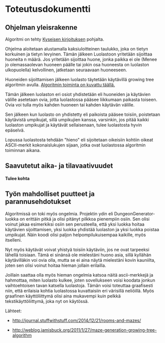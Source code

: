 # Toteutusdokumentti

## Ohjelman yleisrakenne

Algoritmi on tehty [Kyseisen kirjoituksen](http://journal.stuffwithstuff.com/2014/12/21/rooms-and-mazes/) pohjalta.

Ohjelma aloitetaan alustamalla kaksiuloitteinen taulukko, joka on tietyn korkuinen ja tietyn levyinen.
Tämän jälkeen Luolastoon yritetään sijoittaa huoneita n määrä. Jos yritetään sijoittaa huone, jonka paikka ei ole (Menee jo
olemassaolevan huoneen päälle tai jokin osa huoneesta on luolaston ulkopuolella) kelvollinen, jatketaan seuraavaan huoneeseen.

Huoneiden sijoittamisen jälkeen luolasto täytetään käytävillä growing tree algoritmin avulla.
[Algoritmin toiminta on kuvattu täällä.](http://weblog.jamisbuck.org/2011/1/27/maze-generation-growing-tree-algorithm)

Tämän jälkeen luolaston eri osiot yhdistetään eli huoneiden ja käytävien välille asetetaan ovia, jotta luolastossa pääsee liikkumaan paikasta toiseen. Ovia voi tulla myös kahden huoneen tai kahden käytävän välille.

Sen jälkeen kun luolasto on yhdistetty eli paikoista pääsee toisiin, poistetaan käytävistä umpikujat, sillä umpikujien kanssa, varsinkin, jos pitää kaikki luolaston umpikujat ja käytävät sellaisenaan, tulee luolastosta hyvin epäselvä.

Lopussa luolastosta tehdään "hieno" eli sijoitetaan oikeisiin kohtiin oikeat ASCII-merkit kokonaislukujen sijaan, jotka ovat luolastossa algoritmin toiminnan aikana.

## Saavutetut aika- ja tilavaativuudet

#### Tulee kohta

## Työn mahdolliset puutteet ja parannusehdotukset

Algoritmissä on toki myös ongelmia. Projektin ydin eli DungeonGenerator-luokka on erittäin pitkä ja olisi pitänyt pilkkoa 
pienempiin osiin. Sen olisi voinut jakaa esimerkiksi osiin sen perusteella, että yksi luokka hoitaa käytävien sijoittamisen, yksi luokka yhdistää luolaston ja yksi luokka poistaa umpikujat. Näin koodi olisi paljon helpompilukuisempaa kaikille, myös itselleni. 

Nyt myös käytävät voivat yhistyä toisiin käytäviin, jos ne ovat tarpeeksi lähellä toisiaan. Tämä ei sinänsä ole mielestäni huono asia, sillä kyllähän käytävilläkin voi ovia olla, mutta se ei aina näytä mielestäni kovin kauniilta, joten sen olisi voinut hoitaa hieman jollain erilailla.

Joillain saattaa olla myös hieman ongelmia katsoa näitä ascii-merkkejä ja hahmottaa, miten luolasto kulkee, joten sovellukseen voisi koodata jonkun vaihtoehtoisen tavan katsella luolastoja. Tämän voisi toteuttaa graafisesti niin, että erilaisia kohtia luolastossa kuvattaisiin eri värisillä neliöillä. Myös graafinen käyttöliittymä olisi aina mukavempi kuin pelkkä tekstikäyttöliittymä, joka nyt on käytössä.


Lähteet:

* http://journal.stuffwithstuff.com/2014/12/21/rooms-and-mazes/

* http://weblog.jamisbuck.org/2011/1/27/maze-generation-growing-tree-algorithm
